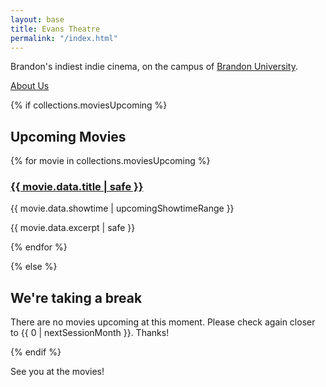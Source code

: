 ```yaml
---
layout: base
title: Evans Theatre
permalink: "/index.html"
---
```


Brandon's indiest indie cinema, on the campus of [Brandon University](https://www.brandonu.ca/).

[About Us](/about/)

{% if collections.moviesUpcoming %}

## Upcoming Movies

{% for movie in collections.moviesUpcoming %}

### [{{ movie.data.title | safe }}]({{movie.data.permalink}})

{{ movie.data.showtime | upcomingShowtimeRange }}

{{ movie.data.excerpt | safe }}

{% endfor %}

{% else %}

## We're taking a break

There are no movies upcoming at this moment. Please check again closer to {{ 0 | nextSessionMonth }}. Thanks!

{% endif %}

See you at the movies!